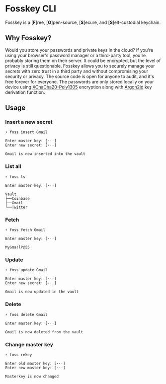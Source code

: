 # Fosskey CLI

Fosskey is a [**F**]ree, [**O**]pen-source, [**S**]ecure, and [**S**]elf-custodial keychain.

## Why Fosskey?

Would you store your passwords and private keys in the cloud? If you're using your browser's password manager or a third-party tool, you're probably storing them on their server. It could be encrypted, but the level of privacy is still questionable. Fosskey allows you to securely manage your secrets with zero trust in a third party and without compromising your security or privacy. The source code is open for anyone to audit, and it's free forever for everyone. The passwords are only stored locally on your device using [XChaCha20-Poly1305][chacha20-poly1305] encryption along with [Argon2id][argon2] key derivation function.

## Usage

### Insert a new secret

```
⚡ foss insert Gmail

Enter master key: [···]
Enter new secret: [···]

Gmail is now inserted into the vault
```

### List all

```
⚡ foss ls

Enter master key: [···]

Vault
├──Coinbase
├──Gmail
└──Twitter
```

### Fetch

```
⚡ foss fetch Gmail

Enter master key: [···]

MyGma!lP@55
```

### Update

```
⚡ foss update Gmail

Enter master key: [···]
Enter new secret: [···]

Gmail is now updated in the vault
```

### Delete

```
⚡ foss delete Gmail

Enter master key: [···]

Gmail is now deleted from the vault
```

### Change master key

```
⚡ foss rekey

Enter old master key: [···]
Enter new master key: [···]

Masterkey is now changed
```

[chacha20-poly1305]: https://en.wikipedia.org/wiki/ChaCha20-Poly1305
[argon2]: https://en.wikipedia.org/wiki/Argon2
